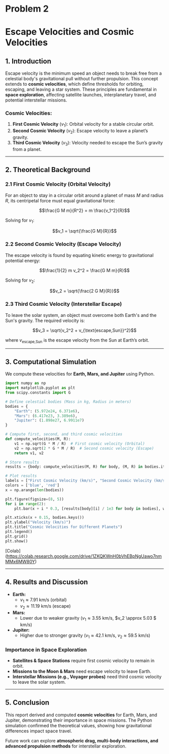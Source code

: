 # Problem 2
# **Escape Velocities and Cosmic Velocities**

## **1. Introduction**  
Escape velocity is the minimum speed an object needs to break free from a celestial body's gravitational pull without further propulsion. This concept extends to **cosmic velocities**, which define thresholds for orbiting, escaping, and leaving a star system. These principles are fundamental in **space exploration**, affecting satellite launches, interplanetary travel, and potential interstellar missions.

### **Cosmic Velocities:**
1. **First Cosmic Velocity** $(v_1)$: Orbital velocity for a stable circular orbit.
2. **Second Cosmic Velocity** $(v_2)$: Escape velocity to leave a planet’s gravity.
3. **Third Cosmic Velocity** $(v_3)$: Velocity needed to escape the Sun’s gravity from a planet.

---

## **2. Theoretical Background**  

### **2.1 First Cosmic Velocity (Orbital Velocity)**
For an object to stay in a circular orbit around a planet of mass $M$ and radius $R$, its centripetal force must equal gravitational force:

$$\frac{G M m}{R^2} = m \frac{v_1^2}{R}$$

Solving for $v_1$:

$$v_1 = \sqrt{\frac{G M}{R}}$$

### **2.2 Second Cosmic Velocity (Escape Velocity)**
The escape velocity is found by equating kinetic energy to gravitational potential energy:

$$\frac{1}{2} m v_2^2 = \frac{G M m}{R}$$

Solving for $v_2$:

$$v_2 = \sqrt{\frac{2 G M}{R}}$$

### **2.3 Third Cosmic Velocity (Interstellar Escape)**
To leave the solar system, an object must overcome both Earth's and the Sun's gravity. The required velocity is:

$$v_3 = \sqrt{v_2^2 + v_{\text{escape,Sun}}^2}$$

where $v_{\text{escape,Sun}}$ is the escape velocity from the Sun at Earth’s orbit.

---

## **3. Computational Simulation**

We compute these velocities for **Earth, Mars, and Jupiter** using Python.

```python
import numpy as np
import matplotlib.pyplot as plt
from scipy.constants import G

# Define celestial bodies (Mass in kg, Radius in meters)
bodies = {
    "Earth": (5.972e24, 6.371e6),
    "Mars": (6.417e23, 3.389e6),
    "Jupiter": (1.898e27, 6.9911e7)
}

# Compute first, second, and third cosmic velocities
def compute_velocities(M, R):
    v1 = np.sqrt(G * M / R)  # First cosmic velocity (Orbital)
    v2 = np.sqrt(2 * G * M / R)  # Second cosmic velocity (Escape)
    return v1, v2

# Store results
results = {body: compute_velocities(M, R) for body, (M, R) in bodies.items()}

# Plot results
labels = ["First Cosmic Velocity (km/s)", "Second Cosmic Velocity (km/s)"]
colors = ['blue', 'red']
x = np.arange(len(bodies))

plt.figure(figsize=(8, 5))
for i in range(2):
    plt.bar(x + i * 0.3, [results[body][i] / 1e3 for body in bodies], width=0.3, label=labels[i], color=colors[i])

plt.xticks(x + 0.15, bodies.keys())
plt.ylabel("Velocity (km/s)")
plt.title("Cosmic Velocities for Different Planets")
plt.legend()
plt.grid()
plt.show()
```
[Colab] (https://colab.research.google.com/drive/1ZKQKWnH0bVhEBpNgUawo7nmMMx6MW80Y)

---

## **4. Results and Discussion**

- **Earth:**  
  - $v_1 \approx 7.91$ km/s (orbital)  
  - $v_2 \approx 11.19$ km/s (escape)  
- **Mars:**  
  - Lower due to weaker gravity ($v_1 \approx 3.55$ km/s, $v_2 \approx 5.03 $ km/s)  
- **Jupiter:**  
  - Higher due to stronger gravity ($v_1 \approx 42.1$ km/s, $v_2 \approx 59.5$ km/s)  

### **Importance in Space Exploration**
- **Satellites & Space Stations** require first cosmic velocity to remain in orbit.  
- **Missions to the Moon & Mars** need escape velocity to leave Earth.  
- **Interstellar Missions (e.g., Voyager probes)** need third cosmic velocity to leave the solar system.  

---

## **5. Conclusion**

This report derived and computed **cosmic velocities** for Earth, Mars, and Jupiter, demonstrating their importance in space missions. The Python simulation confirmed the theoretical values, showing how gravitational differences impact space travel.

Future work can explore **atmospheric drag, multi-body interactions, and advanced propulsion methods** for interstellar exploration.
